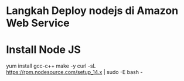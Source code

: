 ﻿# Langkah Deploy nodejs di Amazon Web Service
# Install Node JS
yum install gcc-c++ make -y
curl -sL https://rpm.nodesource.com/setup_14.x | sudo -E bash - 
